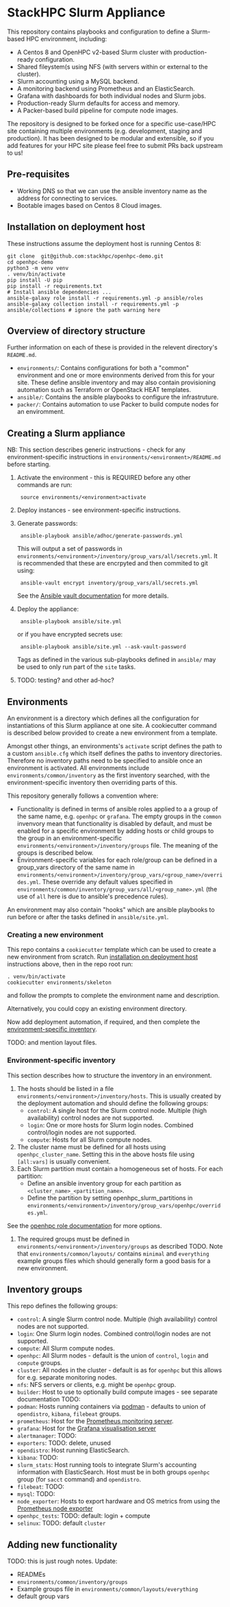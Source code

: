 # StackHPC Slurm Appliance

This repository contains playbooks and configuration to define a Slurm-based HPC environment, including:
- A Centos 8 and OpenHPC v2-based Slurm cluster with production-ready configuration.
- Shared fileystem(s using NFS (with servers within or external to the cluster).
- Slurm accounting using a MySQL backend.
- A monitoring backend using Prometheus and an ElasticSearch.
- Grafana with dashboards for both individual nodes and Slurm jobs.
- Production-ready Slurm defaults for access and memory.
- A Packer-based build pipeline for compute node images.

The repository is designed to be forked once for a specific use-case/HPC site containing multiple environments (e.g. development, staging and production). It has been designed to be modular and extensible, so if you add features for your HPC site please feel free to submit PRs back upstream to us!

## Pre-requisites

- Working DNS so that we can use the ansible inventory name as the address for connecting to services.
- Bootable images based on Centos 8 Cloud images.

## Installation on deployment host

These instructions assume the deployment host is running Centos 8:

    git clone  git@github.com:stackhpc/openhpc-demo.git
    cd openhpc-demo
    python3 -m venv venv
    . venv/bin/activate
    pip install -U pip
    pip install -r requirements.txt
    # Install ansible dependencies ...
    ansible-galaxy role install -r requirements.yml -p ansible/roles
    ansible-galaxy collection install -r requirements.yml -p ansible/collections # ignore the path warning here


## Overview of directory structure

Further information on each of these is provided in the relevent directory's `README.md`.

- `environments/`: Contains configurations for both a "common" environment and one or more environments derived from this for your site. These define ansible inventory and may also contain provisioning automation such as Terraform or OpenStack HEAT templates.
- `ansible/`: Contains the ansible playbooks to configure the infrastruture.
- `packer/`: Contains automation to use Packer to build compute nodes for an enviromment.

## Creating a Slurm appliance

NB: This section describes generic instructions - check for any environment-specific instructions in `environments/<environment>/README.md` before starting.

1. Activate the environment - this is REQUIRED before any other commands are run:

        source environments/<environment>activate

2. Deploy instances - see environment-specific instructions.

3. Generate passwords:

        ansible-playbook ansible/adhoc/generate-passwords.yml

    This will output a set of passwords in `environments/<environment>/inventory/group_vars/all/secrets.yml`. It is recommended that these are encrpyted and then commited to git using:

        ansible-vault encrypt inventory/group_vars/all/secrets.yml
   
    See the [Ansible vault documentation](https://docs.ansible.com/ansible/latest/user_guide/vault.html) for more details.


4. Deploy the appliance:

        ansible-playbook ansible/site.yml

   or if you have encrypted secrets use:

        ansible-playbook ansible/site.yml --ask-vault-password

    Tags as defined in the various sub-playbooks defined in `ansible/` may be used to only run part of the `site` tasks.


5. TODO: testing? and other ad-hoc?

## Environments

An environment is a directory which defines all the configuration for instantiations of this Slurm appliance at one site. A cookiecutter command is described below provided to create a new environment from a template.

Amongst other things, an environments's `activate` script defines the path to a custom `ansible.cfg` which itself defines the paths to inventory directories. Therefore no inventory paths need to be specified to ansible once an environment is activated. All environments include `environments/common/inventory` as the first inventory searched, with the environment-specific inventory then overriding parts of this.

This repository generally follows a convention where:
- Functionality is defined in terms of ansible roles applied to a a group of the same name, e.g. `openhpc` or `grafana`. The empty groups in the `common` invenvory mean that functionality is disabled by default, and must be enabled for a specific environment by adding hosts or child groups to the group in an environment-specific `environments/<environment>/inventory/groups` file. The meaning of the groups is described below.
- Environment-specific variables for each role/group can be defined in a group_vars directory of the same name in `environments/<environment>/inventory/group_vars/<group_name>/overrides.yml`. These override any default values specified in `environments/common/inventory/group_vars/all/<group_name>.yml` (the use of `all` here is due to ansible's precedence rules).

An environment may also contain "hooks" which are ansible playbooks to run before or after the tasks defined in `ansible/site.yml`.

### Creating a new environment

This repo contains a `cookiecutter` template which can be used to create a new environment from scratch. Run [installation on deployment host](#Installation-on-deployment-host) instructions above, then in the repo root run:

    . venv/bin/activate
    cookiecutter environments/skeleton

and follow the prompts to complete the environment name and description.

Alternatively, you could copy an existing environment directory.

Now add deployment automation, if required, and then complete the [environment-specific inventory](#Environment-specific-inventory). 

TODO: and  mention layout files.


### Environment-specific inventory

This section describes how to structure the inventory in an environment.

1. The hosts should be listed in a file `environments/<environment>/inventory/hosts`. This is usually created by the deployment automation and should define the following groups:
    - `control`: A single host for the Slurm control node. Multiple (high availability) control nodes are not supported.
    - `login`: One or more hosts for Slurm login nodes. Combined control/login nodes are not supported.
    - `compute`: Hosts for all Slurm compute nodes.
1. The cluster name must be defined for all hosts using `openhpc_cluster_name`. Setting this in the above hosts file using `[all:vars]` is usually convenient.
1. Each Slurm partition must contain a homogeneous set of hosts. For each partition:
    - Define an ansible inventory group for each partition as `<cluster_name>_<partition_name>`.
    - Define the partition by setting openhpc_slurm_partitions in `environments/<environment>/inventory/group_vars/openhpc/overrides.yml`.
  
  See the [openhpc role documentation](https://github.com/stackhpc/ansible-role-openhpc#slurmconf) for more options.
1. The required groups must be defined in `environments/<environment>/inventory/groups` as described TODO. Note that `environments/common/layouts/` contains `minimal` and `everything` example groups files which should generally form a good basis for a new environment.

## Inventory groups

This repo defines the following groups:
- `control`: A single Slurm control node. Multiple (high availability) control nodes are not supported.
- `login`: One Slurm login nodes. Combined control/login nodes are not supported.
- `compute`: All Slurm compute nodes.
- `openhpc`: All Slurm nodes - default is the union of `control`, `login` and `compute` groups.
- `cluster`: All nodes in the cluster - default is as for `openhpc` but this allows for e.g. separate monitoring nodes.
- `nfs`: NFS servers or clients, e.g. might be `openhpc` group.
- `builder`: Host to use to optionally build compute images - see separate documentation TODO:
- `podman`: Hosts running containers via [podman](https://podman.io/) - defaults to union of `opendistro`, `kibana`, `filebeat` groups.
- `prometheus`: Host for the [Prometheus monitoring server](https://prometheus.io/docs/introduction/overview/#architecture).
- `grafana`: Host for the [Grafana visualisation server](https://grafana.com/docs/grafana/latest/getting-started/)
- `alertmanager`: TODO:
- `exporters`: TODO: delete, unused
- `opendistro`: Host running ElasticSearch.
- `kibana`: TODO:
- `slurm_stats`: Host running tools to integrate Slurm's accounting information with ElasticSearch. Host must be in both groups `openhpc` group (for `sacct` command) and `opendistro`.
- `filebeat`: TODO:
- `mysql`: TODO:
- `node_exporter`: Hosts to export hardware and OS metrics from using the [Prometheus node exporter](https://github.com/prometheus/node_exporter)
- `openhpc_tests`: TODO: default: login + compute
- `selinux`: TODO: default `cluster`


## Adding new functionality
TODO: this is just rough notes.
Update:
- READMEs
- `environments/common/inventory/groups`
- Example groups file in `environments/common/layouts/everything`
- default group vars


